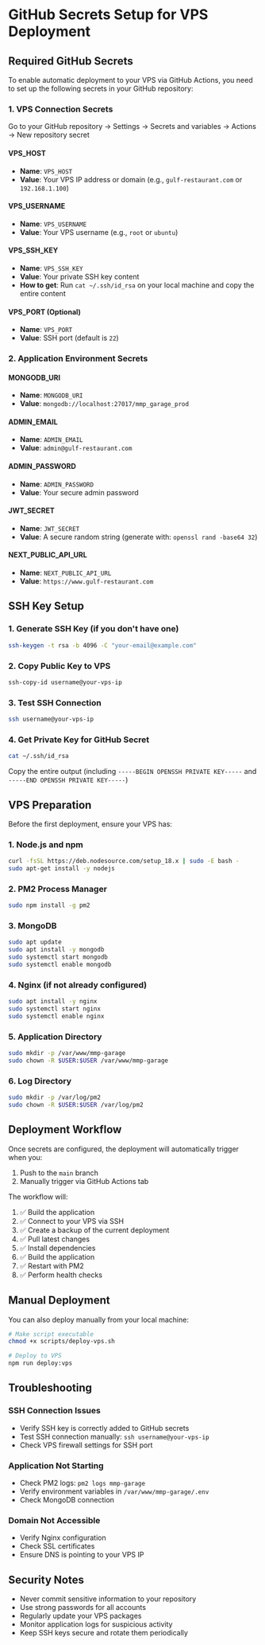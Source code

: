 # GitHub Secrets Setup for VPS Deployment

## Required GitHub Secrets

To enable automatic deployment to your VPS via GitHub Actions, you need to set up the following secrets in your GitHub repository:

### 1. VPS Connection Secrets

Go to your GitHub repository → Settings → Secrets and variables → Actions → New repository secret

#### VPS_HOST
- **Name**: `VPS_HOST`
- **Value**: Your VPS IP address or domain (e.g., `gulf-restaurant.com` or `192.168.1.100`)

#### VPS_USERNAME
- **Name**: `VPS_USERNAME`
- **Value**: Your VPS username (e.g., `root` or `ubuntu`)

#### VPS_SSH_KEY
- **Name**: `VPS_SSH_KEY`
- **Value**: Your private SSH key content
- **How to get**: Run `cat ~/.ssh/id_rsa` on your local machine and copy the entire content

#### VPS_PORT (Optional)
- **Name**: `VPS_PORT`
- **Value**: SSH port (default is `22`)

### 2. Application Environment Secrets

#### MONGODB_URI
- **Name**: `MONGODB_URI`
- **Value**: `mongodb://localhost:27017/mmp_garage_prod`

#### ADMIN_EMAIL
- **Name**: `ADMIN_EMAIL`
- **Value**: `admin@gulf-restaurant.com`

#### ADMIN_PASSWORD
- **Name**: `ADMIN_PASSWORD`
- **Value**: Your secure admin password

#### JWT_SECRET
- **Name**: `JWT_SECRET`
- **Value**: A secure random string (generate with: `openssl rand -base64 32`)

#### NEXT_PUBLIC_API_URL
- **Name**: `NEXT_PUBLIC_API_URL`
- **Value**: `https://www.gulf-restaurant.com`

## SSH Key Setup

### 1. Generate SSH Key (if you don't have one)
```bash
ssh-keygen -t rsa -b 4096 -C "your-email@example.com"
```

### 2. Copy Public Key to VPS
```bash
ssh-copy-id username@your-vps-ip
```

### 3. Test SSH Connection
```bash
ssh username@your-vps-ip
```

### 4. Get Private Key for GitHub Secret
```bash
cat ~/.ssh/id_rsa
```
Copy the entire output (including `-----BEGIN OPENSSH PRIVATE KEY-----` and `-----END OPENSSH PRIVATE KEY-----`)

## VPS Preparation

Before the first deployment, ensure your VPS has:

### 1. Node.js and npm
```bash
curl -fsSL https://deb.nodesource.com/setup_18.x | sudo -E bash -
sudo apt-get install -y nodejs
```

### 2. PM2 Process Manager
```bash
sudo npm install -g pm2
```

### 3. MongoDB
```bash
sudo apt update
sudo apt install -y mongodb
sudo systemctl start mongodb
sudo systemctl enable mongodb
```

### 4. Nginx (if not already configured)
```bash
sudo apt install -y nginx
sudo systemctl start nginx
sudo systemctl enable nginx
```

### 5. Application Directory
```bash
sudo mkdir -p /var/www/mmp-garage
sudo chown -R $USER:$USER /var/www/mmp-garage
```

### 6. Log Directory
```bash
sudo mkdir -p /var/log/pm2
sudo chown -R $USER:$USER /var/log/pm2
```

## Deployment Workflow

Once secrets are configured, the deployment will automatically trigger when you:

1. Push to the `main` branch
2. Manually trigger via GitHub Actions tab

The workflow will:
1. ✅ Build the application
2. ✅ Connect to your VPS via SSH
3. ✅ Create a backup of the current deployment
4. ✅ Pull latest changes
5. ✅ Install dependencies
6. ✅ Build the application
7. ✅ Restart with PM2
8. ✅ Perform health checks

## Manual Deployment

You can also deploy manually from your local machine:

```bash
# Make script executable
chmod +x scripts/deploy-vps.sh

# Deploy to VPS
npm run deploy:vps
```

## Troubleshooting

### SSH Connection Issues
- Verify SSH key is correctly added to GitHub secrets
- Test SSH connection manually: `ssh username@your-vps-ip`
- Check VPS firewall settings for SSH port

### Application Not Starting
- Check PM2 logs: `pm2 logs mmp-garage`
- Verify environment variables in `/var/www/mmp-garage/.env`
- Check MongoDB connection

### Domain Not Accessible
- Verify Nginx configuration
- Check SSL certificates
- Ensure DNS is pointing to your VPS IP

## Security Notes

- Never commit sensitive information to your repository
- Use strong passwords for all accounts
- Regularly update your VPS packages
- Monitor application logs for suspicious activity
- Keep SSH keys secure and rotate them periodically
